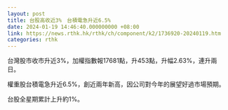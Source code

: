 ```yaml
---
layout: post
title: 台股高收近3%　台積電急升近6.5%
date: 2024-01-19 14:46:40.000000000 +08:00
link: https://news.rthk.hk/rthk/ch/component/k2/1736920-20240119.htm
categories: rthk
---
```


台灣股市收市升近3%，加權指數報17681點，升453點，升幅2.63%，連升兩日。

權重股台積電急升近6.5%，創近兩年新高，因公司對今年的展望好過市場預期。

台股全星期累計上升約1%。
